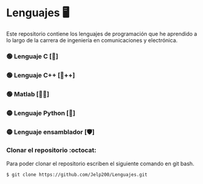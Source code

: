 # Lenguajes :desktop_computer:
Este repositorio contiene los lenguajes de programación que he aprendido a lo largo de la carrera de ingeniería en comunicaciones y electrónica.

### :green_circle: Lenguaje C            [:croissant:]
### :green_circle: Lenguaje C++          [:croissant:++]
### :green_circle: Matlab               [:man_scientist:]
### :yellow_circle: Lenguaje Python       [:snake:]
### :yellow_circle: Lenguaje ensamblador [:shield:]


### Clonar el repositorio :octocat:
Para poder clonar el repositorio escriben el siguiente comando en git bash.
```git
$ git clone https://github.com/Jelp200/Lenguajes.git
```
